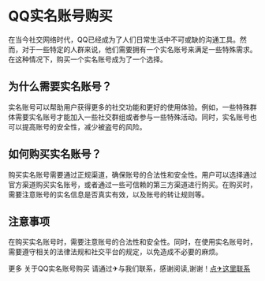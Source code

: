 # QQ实名账号购买

在当今社交网络时代，QQ已经成为了人们日常生活中不可或缺的沟通工具。然而，对于一些特定的人群来说，他们需要拥有一个实名账号来满足一些特殊需求。在这种情况下，购买一个实名账号成为了一个选择。

## 为什么需要实名账号？

实名账号可以帮助用户获得更多的社交功能和更好的使用体验。例如，一些特殊群体需要实名账号才能加入一些社交群组或者参与一些特殊活动。同时，实名账号也可以提高账号的安全性，减少被盗号的风险。

## 如何购买实名账号？

购买实名账号需要通过正规渠道，确保账号的合法性和安全性。用户可以选择通过官方渠道购买实名账号，或者通过一些可信赖的第三方渠道进行购买。在购买时，需要注意账号的实名信息是否真实有效，以及账号的转让规则等。

## 注意事项

在购买实名账号时，需要注意账号的合法性和安全性。同时，在使用实名账号时，需要遵守相关的法律法规和社交平台的规定，以免造成不必要的麻烦。

更多 关于QQ实名账号购买 请通过✈与我们联系，感谢阅读,谢谢！[点✈这里联系](https://ads.k02.cc)